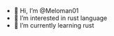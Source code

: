 - 👋 Hi, I’m @Meloman01
- 👀 I’m interested in rust language
- 🌱 I’m currently learning rust 


<!---
Meloman01/Meloman01 is a ✨ special ✨ repository because its `README.md` (this file) appears on your GitHub profile.
You can click the Preview link to take a look at your changes.
--->
